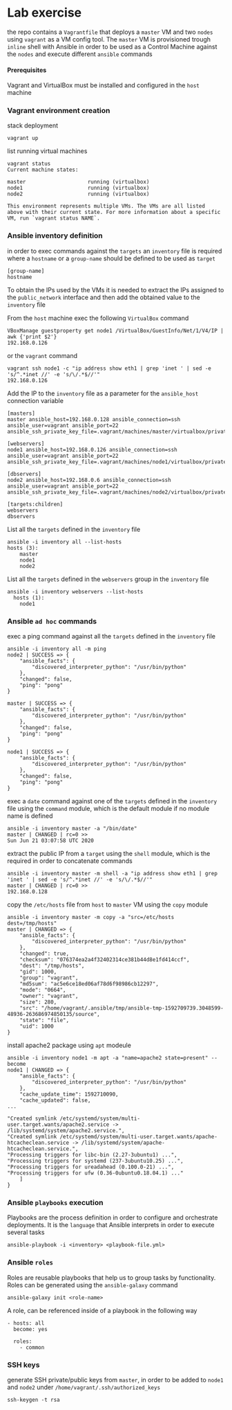 # Lab exercise
the repo contains a `Vagrantfile` that deploys a `master` VM and two `nodes` using `vagrant` as a VM config tool. The `master` VM is provisioned trough `inline` shell with Ansible in order to be used as a Control Machine against the `nodes` and execute different `ansible` commands

#### Prerequisites
Vagrant and VirtualBox must be installed and configured in the `host` machine

### Vagrant environment creation
stack deployment
```
vagrant up
```

list running virtual machines
```
vagrant status
Current machine states:

master                    running (virtualbox)
node1                     running (virtualbox)
node2                     running (virtualbox)

This environment represents multiple VMs. The VMs are all listed
above with their current state. For more information about a specific
VM, run `vagrant status NAME`.
```

### Ansible inventory definition
in order to exec commands against the `targets` an `inventory` file is required where a `hostname` or a `group-name` should be defined to be used as `target`

```
[group-name]
hostname

```

To obtain the IPs used by the VMs it is needed to extract the IPs assigned to the `public_network` interface and then add the obtained value to the `inventory` file

From the `host` machine exec the following `VirtualBox` command
```
VBoxManage guestproperty get node1 /VirtualBox/GuestInfo/Net/1/V4/IP | awk {'print $2'}
192.168.0.126
```
or the `vagrant` command
```
vagrant ssh node1 -c "ip address show eth1 | grep 'inet ' | sed -e 's/^.*inet //' -e 's/\/.*$//'"
192.168.0.126
```

Add the IP to the `inventory` file as a parameter for the `ansible_host` connection variable
```
[masters]
master ansible_host=192.168.0.128 ansible_connection=ssh ansible_user=vagrant ansible_port=22 ansible_ssh_private_key_file=.vagrant/machines/master/virtualbox/private_key

[webservers]
node1 ansible_host=192.168.0.126 ansible_connection=ssh ansible_user=vagrant ansible_port=22 ansible_ssh_private_key_file=.vagrant/machines/node1/virtualbox/private_key

[dbservers]
node2 ansible_host=192.168.0.6 ansible_connection=ssh ansible_user=vagrant ansible_port=22 ansible_ssh_private_key_file=.vagrant/machines/node2/virtualbox/private_key

[targets:children]
webservers
dbservers

```

List all the `targets` defined in the `inventory` file
```
ansible -i inventory all --list-hosts
hosts (3):
	master
	node1
	node2
```

List all the `targets` defined in the `webservers` group in the `inventory` file
```
ansible -i inventory webservers --list-hosts
  hosts (1):
    node1
```

### Ansible `ad hoc` commands


exec a ping command against all the `targets` defined in the `inventory` file
```
ansible -i inventory all -m ping
node2 | SUCCESS => {
    "ansible_facts": {
        "discovered_interpreter_python": "/usr/bin/python"
    },
    "changed": false,
    "ping": "pong"
}

master | SUCCESS => {
    "ansible_facts": {
        "discovered_interpreter_python": "/usr/bin/python"
    },
    "changed": false,
    "ping": "pong"
}

node1 | SUCCESS => {
    "ansible_facts": {
        "discovered_interpreter_python": "/usr/bin/python"
    },
    "changed": false,
    "ping": "pong"
}
```

exec a `date` command against one of the `targets` defined in the `inventory` file using the `command` module, which is the default module if no module name is defined
```
ansible -i inventory master -a "/bin/date"
master | CHANGED | rc=0 >>
Sun Jun 21 03:07:58 UTC 2020
```

extract the public IP from a `target` using the `shell` module, which is the required in order to concatenate commands
```
ansible -i inventory master -m shell -a "ip address show eth1 | grep 'inet ' | sed -e 's/^.*inet //' -e 's/\/.*$//'"
master | CHANGED | rc=0 >>
192.168.0.128
```
copy the `/etc/hosts` file from `host` to `master` VM using the `copy` module
```
ansible -i inventory master -m copy -a "src=/etc/hosts dest=/tmp/hosts"
master | CHANGED => {
    "ansible_facts": {
        "discovered_interpreter_python": "/usr/bin/python"
    },
    "changed": true,
    "checksum": "076374ea2a4f32402314ce381b44d8e1fd414ccf",
    "dest": "/tmp/hosts",
    "gid": 1000,
    "group": "vagrant",
    "md5sum": "ac5e6ce18ed06af78d6f98986cb12297",
    "mode": "0664",
    "owner": "vagrant",
    "size": 280,
    "src": "/home/vagrant/.ansible/tmp/ansible-tmp-1592709739.3048599-48936-263686974850135/source",
    "state": "file",
    "uid": 1000
}
```

install apache2 package using `apt` modeule
```
ansible -i inventory node1 -m apt -a "name=apache2 state=present" --become
node1 | CHANGED => {
    "ansible_facts": {
        "discovered_interpreter_python": "/usr/bin/python"
    },
    "cache_update_time": 1592710090,
    "cache_updated": false,
...

"Created symlink /etc/systemd/system/multi-user.target.wants/apache2.service -> /lib/systemd/system/apache2.service.",
"Created symlink /etc/systemd/system/multi-user.target.wants/apache-htcacheclean.service -> /lib/systemd/system/apache-htcacheclean.service.",
"Processing triggers for libc-bin (2.27-3ubuntu1) ...",
"Processing triggers for systemd (237-3ubuntu10.25) ...",
"Processing triggers for ureadahead (0.100.0-21) ...",
"Processing triggers for ufw (0.36-0ubuntu0.18.04.1) ..."
	]
}
```
### Ansible `playbooks` execution
Playbooks are the process definition in order to configure and orchestrate deployments. It is the `language` that Ansible interprets in order to execute several tasks
```
ansible-playbook -i <inventory> <playbook-file.yml>
```

### Ansible `roles`
Roles are reusable playbooks that help us to group tasks by functionality.</br>
Roles can be generated using the `ansible-galaxy` command
```
ansible-galaxy init <role-name>
```

A role, can be referenced inside of a playbook in the following way
```
- hosts: all
  become: yes

  roles:
    - common
```

### SSH keys
generate SSH private/public keys from `master`, in order to be added to  `node1` and `node2` under `/home/vagrant/.ssh/authorized_keys`
```
ssh-keygen -t rsa
```
